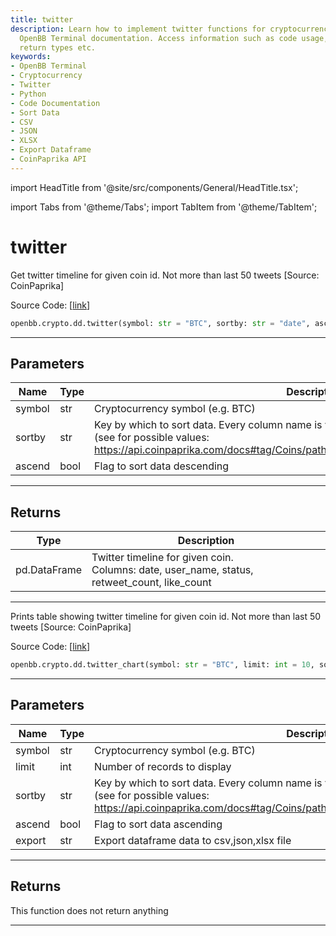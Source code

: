 ```yaml
---
title: twitter
description: Learn how to implement twitter functions for cryptocurrency through our
  OpenBB Terminal documentation. Access information such as code usage, parameters,
  return types etc.
keywords:
- OpenBB Terminal
- Cryptocurrency
- Twitter
- Python
- Code Documentation
- Sort Data
- CSV
- JSON
- XLSX
- Export Dataframe
- CoinPaprika API
---
```


import HeadTitle from '@site/src/components/General/HeadTitle.tsx';

<HeadTitle title="twitter - Dd - Crypto - Reference | OpenBB SDK Docs" />

import Tabs from '@theme/Tabs';
import TabItem from '@theme/TabItem';

# twitter

<Tabs>
<TabItem value="model" label="Model" default>

Get twitter timeline for given coin id. Not more than last 50 tweets [Source: CoinPaprika]

Source Code: [[link](https://github.com/OpenBB-finance/OpenBBTerminal/tree/main/openbb_terminal/cryptocurrency/due_diligence/coinpaprika_model.py#L23)]

```python
openbb.crypto.dd.twitter(symbol: str = "BTC", sortby: str = "date", ascend: bool = True)
```

---

## Parameters

| Name | Type | Description | Default | Optional |
| ---- | ---- | ----------- | ------- | -------- |
| symbol | str | Cryptocurrency symbol (e.g. BTC) | BTC | True |
| sortby | str | Key by which to sort data. Every column name is valid<br/>(see for possible values:<br/>https://api.coinpaprika.com/docs#tag/Coins/paths/~1coins~1%7Bcoin_id%7D~1twitter/get). | date | True |
| ascend | bool | Flag to sort data descending | True | True |


---

## Returns

| Type | Description |
| ---- | ----------- |
| pd.DataFrame | Twitter timeline for given coin.<br/>Columns: date, user_name, status, retweet_count, like_count |
---

</TabItem>
<TabItem value="view" label="Chart">

Prints table showing twitter timeline for given coin id. Not more than last 50 tweets [Source: CoinPaprika]

Source Code: [[link](https://github.com/OpenBB-finance/OpenBBTerminal/tree/main/openbb_terminal/cryptocurrency/due_diligence/coinpaprika_view.py#L86)]

```python
openbb.crypto.dd.twitter_chart(symbol: str = "BTC", limit: int = 10, sortby: str = "date", ascend: bool = True, export: str = "")
```

---

## Parameters

| Name | Type | Description | Default | Optional |
| ---- | ---- | ----------- | ------- | -------- |
| symbol | str | Cryptocurrency symbol (e.g. BTC) | BTC | True |
| limit | int | Number of records to display | 10 | True |
| sortby | str | Key by which to sort data. Every column name is valid<br/>(see for possible values:<br/>https://api.coinpaprika.com/docs#tag/Coins/paths/~1coins~1%7Bcoin_id%7D~1twitter/get). | date | True |
| ascend | bool | Flag to sort data ascending | True | True |
| export | str | Export dataframe data to csv,json,xlsx file |  | True |


---

## Returns

This function does not return anything

---

</TabItem>
</Tabs>
